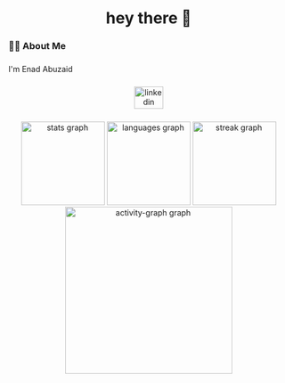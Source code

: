            
<h1 align="center">hey there 👋</h1> 
               
###                    
                    
<h3 align="left">👩‍💻  About Me</h3>                    
                                         
###           
                   
<p align="left">I'm Enad Abuzaid<br>                                                         
                                                  
###                         
             
<div align="center">                     
  <a href="https://www.linkedin.com/in/enad-abuzaid/" target="_blank">   
    <img src="https://raw.githubusercontent.com/maurodesouza/profile-readme-generator/master/src/assets/icons/social/linkedin/default.svg" width="52" height="40" alt="linkedin logo"  />
  </a>
</div>    
              
###            

<div align="center">     
  <img src="https://github-readme-stats.vercel.app/api?username=Enadabuzaid&hide_title=false&hide_rank=false&show_icons=true&include_all_commits=true&count_private=true&disable_animations=false&theme=dracula&locale=en&hide_border=false&order=1" height="150" alt="stats graph"  />
  <img src="https://github-readme-stats.vercel.app/api/top-langs?username=Enadabuzaid&locale=en&hide_title=false&layout=compact&card_width=320&langs_count=8&theme=dracula&hide_border=false&order=2" height="150" alt="languages graph"  />
  <img src="https://streak-stats.demolab.com?user=Enadabuzaid&locale=en&mode=daily&theme=dracula&hide_border=false&border_radius=5&order=3" height="150" alt="streak graph"  />
  <img src="https://github-readme-activity-graph.vercel.app/graph?username=Enadabuzaid&radius=16&theme=react&area=true&order=5" height="300" alt="activity-graph graph"  />
</div>
 
### 
